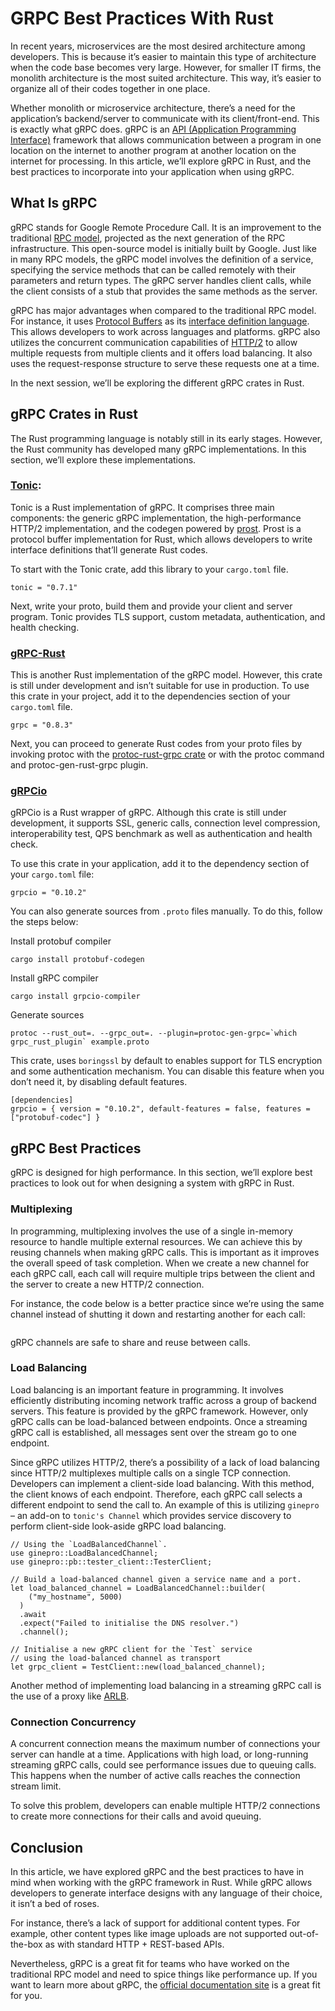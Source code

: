 # GRPC Best Practices With Rust

In recent years, microservices are the most desired architecture among developers. This is because it’s easier to maintain this type of architecture when the code base becomes very large. However, for smaller IT firms, the monolith architecture is the most suited architecture. This way, it’s easier to organize all of their codes together in one place.

Whether monolith or microservice architecture, there’s a need for the application’s backend/server to communicate with its client/front-end. This is exactly what gRPC does. gRPC is an [API (Application Programming Interface)](https://en.wikipedia.org/wiki/API) framework that allows communication between a program in one location on the internet to another program at another location on the internet for processing. In this article, we’ll explore gRPC in Rust, and the best practices to incorporate into your application when using gRPC.

## What Is gRPC

gRPC stands for Google Remote Procedure Call. It is an improvement to the traditional [RPC model](https://en.wikipedia.org/wiki/Remote_procedure_call), projected as the next generation of the RPC infrastructure. This open-source model is initially built by Google. Just like in many RPC models, the gRPC model involves the definition of a service, specifying the service methods that can be called remotely with their parameters and return types. The gRPC server handles client calls, while the client consists of a stub that provides the same methods as the server.

gRPC has major advantages when compared to the traditional RPC model. For instance, it uses [Protocol Buffers](https://en.wikipedia.org/wiki/Protocol_Buffers) as its [interface definition language](https://en.wikipedia.org/wiki/Interface_description_language). This allows developers to work across languages and platforms. gRPC also utilizes the concurrent communication capabilities of [HTTP/2](https://en.wikipedia.org/wiki/HTTP/2) to allow multiple requests from multiple clients and it offers load balancing. It also uses the request-response structure to serve these requests one at a time.

In the next session, we’ll be exploring the different gRPC crates in Rust.

## gRPC Crates in Rust

The Rust programming language is notably still in its early stages. However, the Rust community has developed many gRPC implementations. In this section, we’ll explore these implementations.

### [Tonic](https://crates.io/crates/tonic): 
Tonic is a Rust implementation of gRPC. It comprises three main components: the generic gRPC implementation, the high-performance HTTP/2 implementation, and the codegen powered by [prost](https://github.com/tokio-rs/prost). Prost is a protocol buffer implementation for Rust, which allows developers to write interface definitions that’ll generate Rust codes.

To start with the Tonic crate, add this library to your `cargo.toml` file.

```
tonic = "0.7.1"
```
Next, write your proto, build them and provide your client and server program. Tonic provides TLS support, custom metadata, authentication, and health checking.

### [gRPC-Rust](https://crates.io/crates/grpc)
This is another Rust implementation of the gRPC model. However, this crate is still under development and isn’t suitable for use in production. To use this crate in your project, add it to the dependencies section of your `cargo.toml` file.

```
grpc = "0.8.3"
```

Next, you can proceed to generate Rust codes from your proto files by invoking protoc with the [protoc-rust-grpc crate](https://github.com/stepancheg/grpc-rust/tree/master/protoc-rust-grpc) or with the protoc command and protoc-gen-rust-grpc plugin.

### [gRPCio](https://crates.io/crates/grpcio)

gRPCio is a Rust wrapper of gRPC. Although this crate is still under development, it supports SSL, generic calls, connection level compression, interoperability test, 		QPS benchmark as well as authentication and health check.

To use this crate in your application, add it to the dependency section of your `cargo.toml` file:

```
grpcio = "0.10.2"
```
You can also generate sources from `.proto` files manually.  To do this, follow the steps below:

Install protobuf compiler

```
cargo install protobuf-codegen
```
Install gRPC compiler

```
cargo install grpcio-compiler
```
Generate sources

```
protoc --rust_out=. --grpc_out=. --plugin=protoc-gen-grpc=`which grpc_rust_plugin` example.proto
```
This crate, uses `boringssl` by default to enables support for TLS encryption and some authentication mechanism. You can disable this feature when you don’t need it, by disabling default features.

```
[dependencies]
grpcio = { version = "0.10.2", default-features = false, features = ["protobuf-codec"] }
```
## gRPC Best Practices
gRPC is designed for high performance. In this section, we’ll explore best practices to look out for when designing a system with gRPC in Rust.

### Multiplexing
In programming, multiplexing involves the use of a single in-memory resource to handle multiple external resources. We can achieve this by reusing channels when making gRPC calls. This is important as it improves the overall speed of task completion. When we create a new channel for each gRPC call, each call will require multiple trips between the client and the server to create a new HTTP/2 connection.

For instance, the code below is a better practice since we’re using the same channel instead of shutting it down and restarting another for each call:

```

```
gRPC channels are safe to share and reuse between calls. 

### Load Balancing
Load balancing is an important feature in programming. It involves efficiently distributing incoming network traffic across a group of backend servers. This feature is provided by the gRPC framework. However, only gRPC calls can be load-balanced between endpoints. Once a streaming gRPC call is established, all messages sent over the stream go to one endpoint.

Since gRPC utilizes HTTP/2, there’s a possibility of a lack of load balancing since HTTP/2 multiplexes multiple calls on a single TCP connection. Developers can implement a client-side load balancing. With this method, the client knows of each endpoint. Therefore, each gRPC call selects a different endpoint to send the call to. An example of this is utilizing `ginepro` – an add-on to `tonic's Channel` which provides service discovery to perform client-side look-aside gRPC load balancing.  

```
// Using the `LoadBalancedChannel`.
use ginepro::LoadBalancedChannel;
use ginepro::pb::tester_client::TesterClient;

// Build a load-balanced channel given a service name and a port.
let load_balanced_channel = LoadBalancedChannel::builder(
    ("my_hostname", 5000)
  )
  .await
  .expect("Failed to initialise the DNS resolver.")
  .channel();

// Initialise a new gRPC client for the `Test` service
// using the load-balanced channel as transport
let grpc_client = TestClient::new(load_balanced_channel);
```

Another method of implementing load balancing in a streaming gRPC call is the use of a proxy like [ARLB](https://github.com/another-rust-load-balancer/another-rust-load-balancer#:~:text=ARLB%20%28Another%20Rust%20Load%20Balancer%29%20is%20a%20reverse,merely%20a%20proof%20of%20concept%20and%20university%20project.).

### Connection Concurrency
A concurrent connection means the maximum number of connections your server can handle at a time. Applications with high load, or long-running streaming gRPC calls, could see performance issues due to queuing calls. This happens when the number of active calls reaches the connection stream limit.

To solve this problem, developers can enable multiple HTTP/2 connections to create more connections for their calls and avoid queuing.

## Conclusion
In this article, we have explored gRPC and the best practices to have in mind when working with the gRPC framework in Rust. While gRPC allows developers to generate interface designs with any language of their choice, it isn’t a bed of roses.

For instance, there’s a lack of support for additional content types. For example, other content types like image uploads are not supported out-of-the-box as with standard HTTP + REST-based APIs.

Nevertheless, gRPC is a great fit for teams who have worked on the traditional RPC model and need to spice things like performance up. If you want to learn more about gRPC, the [official documentation site](https://grpc.io/docs/guides/performance/) is a great fit for you.
